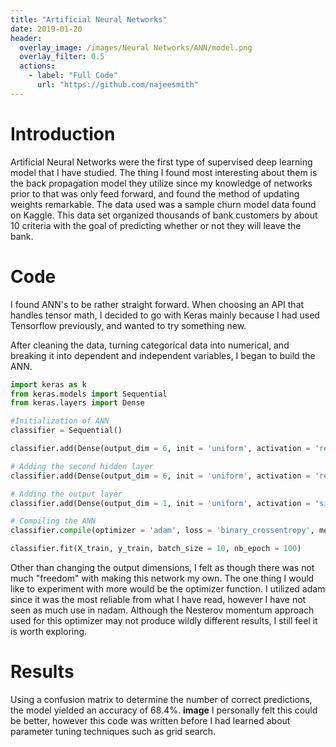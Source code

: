 ```yaml
---
title: "Artificial Neural Networks"
date: 2019-01-20
header:
  overlay_image: /images/Neural Networks/ANN/model.png
  overlay_filter: 0.5
  actions:
    - label: "Full Code"
      url: "https://github.com/najeesmith"
---
```

# Introduction

Artificial Neural Networks were the first type of supervised deep learning
model that I have studied. The thing I found most interesting about them is
the back propagation model they utilize since my knowledge of networks prior to that
was only feed forward, and found the method of updating weights remarkable.
The data used was a sample churn model data found on Kaggle. This data set
organized thousands of bank customers by about 10 criteria with the goal of
predicting whether or not they will leave the bank.

# Code
I found ANN's to be rather straight forward. When choosing an API that handles
tensor math, I decided to go with Keras mainly because I had used Tensorflow
previously, and wanted to try something new.

After cleaning the data, turning categorical data into numerical, and
breaking it into dependent and independent variables, I began to build the ANN.

``` python
import keras as k
from keras.models import Sequential
from keras.layers import Dense

#Initialization of ANN
classifier = Sequential()

classifier.add(Dense(output_dim = 6, init = 'uniform', activation = 'relu', input_dim = 11))

# Adding the second hidden layer
classifier.add(Dense(output_dim = 6, init = 'uniform', activation = 'relu'))

# Adding the output layer
classifier.add(Dense(output_dim = 1, init = 'uniform', activation = 'sigmoid'))

# Compiling the ANN
classifier.compile(optimizer = 'adam', loss = 'binary_crossentropy', metrics = ['accuracy'])

classifier.fit(X_train, y_train, batch_size = 10, nb_epoch = 100)
```
Other than changing the output dimensions, I felt as though there was not much
"freedom" with making this network my own. The one thing I would like to experiment
with more would be the optimizer function. I utilized adam since it was the most
reliable from what I have read, however I have not seen as much use in nadam.
Although the Nesterov momentum approach used for this optimizer may not produce
wildly different results, I still feel it is worth exploring.

# Results
Using a confusion matrix to determine the number of correct predictions,
the model yielded an accuracy of 68.4%.
**image**
I personally felt this could be better,
however this code was written before I had learned about parameter tuning techniques
such as grid search.
